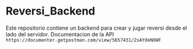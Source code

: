 # Reversi_Backend
Este repositorio contiene un backend para crear y jugar reversi desde el lado del servidor. Documentacion de la API `https://documenter.getpostman.com/view/5657431/2sAYdeNXWF`

